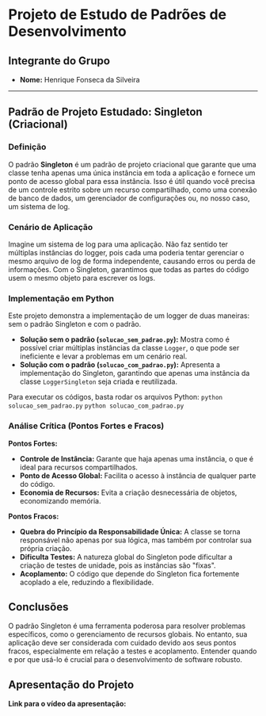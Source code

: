 # Projeto de Estudo de Padrões de Desenvolvimento

## Integrante do Grupo
* **Nome:** Henrique Fonseca da Silveira

---

## Padrão de Projeto Estudado: Singleton (Criacional)

### Definição
O padrão **Singleton** é um padrão de projeto criacional que garante que uma classe tenha apenas uma única instância em toda a aplicação e fornece um ponto de acesso global para essa instância. Isso é útil quando você precisa de um controle estrito sobre um recurso compartilhado, como uma conexão de banco de dados, um gerenciador de configurações ou, no nosso caso, um sistema de log.

### Cenário de Aplicação
Imagine um sistema de log para uma aplicação. Não faz sentido ter múltiplas instâncias do logger, pois cada uma poderia tentar gerenciar o mesmo arquivo de log de forma independente, causando erros ou perda de informações. Com o Singleton, garantimos que todas as partes do código usem o mesmo objeto para escrever os logs.

### Implementação em Python
Este projeto demonstra a implementação de um logger de duas maneiras: sem o padrão Singleton e com o padrão.

* **Solução sem o padrão (`solucao_sem_padrao.py`):** Mostra como é possível criar múltiplas instâncias da classe `Logger`, o que pode ser ineficiente e levar a problemas em um cenário real.
* **Solução com o padrão (`solucao_com_padrao.py`):** Apresenta a implementação do Singleton, garantindo que apenas uma instância da classe `LoggerSingleton` seja criada e reutilizada.

Para executar os códigos, basta rodar os arquivos Python:
`python solucao_sem_padrao.py`
`python solucao_com_padrao.py`

### Análise Crítica (Pontos Fortes e Fracos)

**Pontos Fortes:**
* **Controle de Instância:** Garante que haja apenas uma instância, o que é ideal para recursos compartilhados.
* **Ponto de Acesso Global:** Facilita o acesso à instância de qualquer parte do código.
* **Economia de Recursos:** Evita a criação desnecessária de objetos, economizando memória.

**Pontos Fracos:**
* **Quebra do Princípio da Responsabilidade Única:** A classe se torna responsável não apenas por sua lógica, mas também por controlar sua própria criação.
* **Dificulta Testes:** A natureza global do Singleton pode dificultar a criação de testes de unidade, pois as instâncias são "fixas".
* **Acoplamento:** O código que depende do Singleton fica fortemente acoplado a ele, reduzindo a flexibilidade.

## Conclusões
O padrão Singleton é uma ferramenta poderosa para resolver problemas específicos, como o gerenciamento de recursos globais. No entanto, sua aplicação deve ser considerada com cuidado devido aos seus pontos fracos, especialmente em relação a testes e acoplamento. Entender quando e por que usá-lo é crucial para o desenvolvimento de software robusto.

## Apresentação do Projeto
**Link para o vídeo da apresentação:** 

